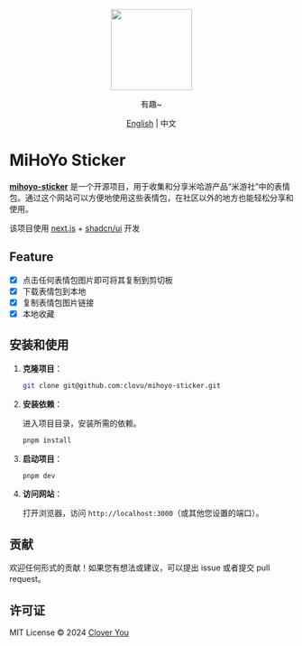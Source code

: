 <p align="center">
  <img width="144px" src="https://github.com/user-attachments/assets/c4049305-1fd6-4c5c-9b25-e6e45bb619f7" />
</p>
<p align="center">有趣~</p>

<p align="center"><a href="README.md">English</a> | 中文</p>

# MiHoYo Sticker

[**mihoyo-sticker**](https://github.com/clovu/mihoyo-sticker) 是一个开源项目，用于收集和分享米哈游产品“米游社”中的表情包。通过这个网站可以方便地使用这些表情包，在社区以外的地方也能轻松分享和使用。

该项目使用 [next.js](https://github.com/vercel/next.js) + [shadcn/ui](https://github.com/shadcn-ui/ui) 开发

## Feature

- [x] 点击任何表情包图片即可将其复制到剪切板
- [x] 下载表情包到本地
- [x] 复制表情包图片链接
- [x] 本地收藏

## 安装和使用

1. **克隆项目**：

   ```bash
   git clone git@github.com:clovu/mihoyo-sticker.git
   ```

2. **安装依赖**：

   进入项目目录，安装所需的依赖。

   ```bash
   pnpm install
   ```

3. **启动项目**：

   ```bash
   pnpm dev
   ```

4. **访问网站**：

   打开浏览器，访问 `http://localhost:3000`（或其他您设置的端口）。

## 贡献

欢迎任何形式的贡献！如果您有想法或建议，可以提出 issue 或者提交 pull request。

## 许可证

MIT License © 2024 [Clover You](https://github.com/clovu)
